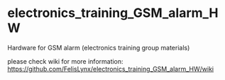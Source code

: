 # electronics_training_GSM_alarm_HW
Hardware for GSM alarm (electronics training group materials)

please check wiki for more information:
https://github.com/FelisLynx/electronics_training_GSM_alarm_HW/wiki
